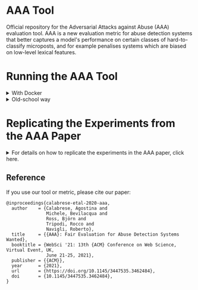 # AAA Tool

Official repository for the Adversarial Attacks against Abuse (AAA) evaluation tool. AAA is a new evaluation metric for abuse detection systems that better captures a model's performance on certain classes of hard-to-classify microposts, and for example penalises systems which are biased on low-level lexical features.


# Running the AAA Tool

<details><summary>With Docker</summary>

## Setup
Within the _Adversifier_ directory run the following command:
```
docker build -t aaa .
```

## How to evaluate your model on a dataset
The AAA tool works in two steps:
1. Generating the AAA data files starting from your training and test sets
2. Reading your answer files and computing the AAA score and sub-scores.

### Generating the AAA Data Files
The AAA data files are generated starting from your training and test sets. Both files are expected to be tab-separeted files with format:
```
post_text	label
```
Labels are assumed to be binary, with 1 corresponding to the abusive class, and 0 to the non-abusive class.

To generate the AAA data files, run the following command:
```
docker run -v $AAA_FILE_DIR:/aaa/input aaa python3 gen.py --dataset_name $DATASET_NAME --train $TRAINING_SET --test $TEST_SET
```
where ```$AAA_FILE_DIR``` is the directory containing your dataset, ```$TRAINING_SET``` and ```$TEST_SET``` are the name of the training and test data files, and ```$DATASET_NAME``` is a string identifier for the dataset.

The tool will create the ```${AAA_FILE_DIR}/aaa_files``` directory containing the following tab-separeted files:
```
corr_a_to_a.tsv
corr_n_to_n.tsv
f1_o.tsv
flip_n_to_a.tsv
hashtag_check.tsv
quoting_a_to_n.tsv
```
All files have the following format:
```
post_text	label
```

### Evaluating the Answer Files
In order to evaluate your model with the AAA tool, create a ```ANSWER_FILE_DIR``` directory containing the following tab-separeted files:
```
corr_a_to_a.tsv
corr_n_to_n.tsv
f1_o.tsv
flip_n_to_a.tsv
hashtag_check.tsv
quoting_a_to_n.tsv
```
All files are expected to follow the following format:
```
post_text	label	your_model_prediction
```

To evaluate the answer files, run the following command:
```
docker run -v $ANSWER_FILE_DIR:/aaa/output/answer_files aaa python3 eval.py --dataset_name $DATASET_NAME
```
where ```$ANSWER_FILE_DIR``` is the path to the directory containing your answer files, while ```$DATASET_NAME``` is a string identifier for the dataset.

</details>

<details><summary>Old-school way</summary>

## Setup
Within the _Adversifier_ directory run the following command:
```
./setup.sh
```
All the files' paths (e.g., data files) are specified within the _info/info.py_ file. Customise this file to meet your needs.

## How to evaluate your model on a dataset
To run the AAA tool on your model with a generic dataset, you can choose among two different strategies:
* [two-step pipeline](#two-step-pipeline "Goto two-step-pipeline"): first query the tool to generate the AAA files starting from your data files, and then make a new query to evaluate your answer files.
* [one-step pipeline](#one-step-pipeline "Goto one-step-pipeline"): one single query to generate the new instances and evaluate your model. Besides your training and test sets, it requires you to provide your model's predictor.


### Two-Step Pipeline
You'll need to provide:
* the training and test sets, as tab-separated files in the format:
```
post_text	label
```
Labels are assumed to be binary, with 1 corresponding to the abusive class, and 0 to the non-abusive class.

To generate the AAA data files, create a directory named ```input``` within the _Adversifier_ directory, and copy there your training and test sets. Then run the following command:
```
python3 gen.py --dataset_name $DATASET_NAME --train $TRAINING_SET --test $TEST_SET
```
where ```$TRAINING_SET``` and ```$TEST_SET``` are the name of the training and test data files, and ```$DATASET_NAME``` is a string identifier for the dataset.

The tool will create the ```input/aaa_files``` directory containing the following tab-separeted files:
```
corr_a_to_a.tsv
corr_n_to_n.tsv
f1_o.tsv
flip_n_to_a.tsv
hashtag_check.tsv
quoting_a_to_n.tsv
```
All files have the following format:
```
post_text	label
```

In order to evaluate your model with the AAA tool, create a directory named ```output/answer_files``` containing the following tab-separeted files:
```
corr_a_to_a.tsv
corr_n_to_n.tsv
f1_o.tsv
flip_n_to_a.tsv
hashtag_check.tsv
quoting_a_to_n.tsv
```
All files are expected to follow the following format:
```
post_text	label	your_model_prediction
```

To evaluate the answer files, run the following command:
```
python3 eval.py --dataset_name $DATASET_NAME
```
where ```$DATASET_NAME``` is a string identifier for the dataset.


### One-Step Pipeline
You'll need to provide:
* the training and test sets, in the format specified [here](#data-format "Goto data-format").
* your model's predictor: a function that takes as input a list of arguments, the 1<sup>st</sup> one being a list of *NON-pre-processed* posts, and returns a list of binary predictions.

Here is an example:
```
from AAAdversifier import AAAdversifier


adversifier = AAAdversifier()
train_data, test_data = load_your_data()
adversifier.aaa('your_model_name', your_model.predictor, train_data, test_data)
```
Check _main.py_ for usage examples.


#### Data Format
For the AAA tool to run, you'll need to provide both a training and test set. Both sets should be in the form:
```
data_split = [list of posts, list of labels, list of any extra information your model might use]
```
Therefore,  the i<sup>th</sup> element of each list will contain information regarding the i<sup>th</sup> instance in the split.
Labels are assumed to be binary, with 1 corresponding to the abusive class, and 0 to the non-abusive class.

</details>

# Replicating the Experiments from the AAA Paper

<details><summary>For details on how to replicate the experiments in the AAA paper, click here.</summary>
<p>

## Setup
Within the _Adversifier_ directory run the following command:
```
./setup.sh
```
If willing to replicate our results with the BERT<sub>MOZ</sub> or BERT<sub>KEN</sub> models, you'll need to install the [transformers](https://huggingface.co/transformers/) library:
```
pip3 install transformers
```
All the files' paths (e.g., data files, models' checkpoints) are specified within the _info/info.py_ file. Customise this file to meet your needs.


## Computing the AAA score for the supported models
To replicate the experiments reported in the AAA paper, download the data files and models' checkpoints as described below, and run the following command:
```
python3 main.py
```

## Datasets
For the AAA tool to run, you'll need to provide both a training and test set. Both sets should be in the form:
```
data_split = [list of posts, list of labels, list of any extra information your model might use]
```
Therefore,  the i<sup>th</sup> element of each list will contain information regarding the i<sup>th</sup> instance in the split.
Labels are assumed to be binary, with 1 corresponding to the abusive class, and 0 to the non-abusive class.

### Waseem et al., 2018 ###
To run the AAA tool on the [Waseem et al., 2018](https://link.springer.com/chapter/10.1007/978-3-319-78583-7_3)'s dataset, download the tweets through the Twitter API and put them in _DATA/waseem_data.tsv_. The tab-separated file should have the following header (and format):
```
tweet_id	tweet_text	label
```
You can then call the _utils.get_waseem_data_ function, that returns a dictionary with keys {'train', 'test'} and the corresponding data_split as argument.<br/>
Splits are created using stratified sampling to split 0.8, 0.1, and 0.1 portions of tweets from each class into training, validation and test sets. The corresponding ids can be found in the _waseem_train_ids.csv_, _waseem_val_ids.csv_ and _waseem_test_ids.csv_ files within the _DATA_ directory.<br/>
Note that the _utils.get_waseem_data_ function maps the "sexism", "racism" and "both" labels into the abusive class, and the "neither" label into the non abusive class.

### Davidson et al., 2017 ###
To run the AAA tool on the [Davidson et al., 2017](https://ojs.aaai.org/index.php/ICWSM/article/view/14955)'s dataset, download the [_davidson_data.csv_](https://raw.githubusercontent.com/t-davidson/hate-speech-and-offensive-language/master/data/labeled_data.csv) file and add it to the _DATA_ directory. You can then call the _utils.get_davidson_data_ function, that returns a dictionary with keys {'train', 'test'} and the corresponding data_split as argument.<br/>
Splits are created using stratified sampling to split 0.8, 0.1, and 0.1 portions of tweets from each class into training, validation and test sets. The corresponding ids can be found in the _davidson_train_ids.csv_, _davidson_val_ids.csv_ and _davidson_test_ids.csv_ files within the _DATA_ directory.<br/>
Note that the _utils.get_davidson_data_ function maps the "hate speech" and "offensive" labels into the abusive class, and the "neither" label into the non abusive class.

## Supported Models
We provide code and checkpoints for the SVM, BERT<sub>MOZ</sub> and BERT<sub>KEN</sub> models trained on the Waseem et al., 2018 and Davidson et al., 2017 datasets.

### Waseem et al., 2018 ###
To replicate our experiments on the Waseem et al., 2018's dataset you'll need to download the following checkpoints. **You can download all the checkpoints from [here](https://drive.google.com/file/d/1N6J67yGOVKZTphVPteWGIS_vDqDQq_g_/view?usp=sharing)** (3.01 GB), or run the following command:
```
from utils import download_checkpoints
download_checkpoints('waseem-18')
```
Alternatively, you can download the checkpoints of interest from the following list. Add all the files to the _models_ directory, or modify the _info/info.py_ file accordingly.

#### SVM ####
The weights of our SVM model can be downloaded at:
* [sexism_model.pkl](https://drive.google.com/file/d/19uVCQm0o5IHOI3jlJ8EM8Bw1dAI1Fy91/view?usp=sharing)
* [sexism_vectorizer.pkl](https://drive.google.com/file/d/1LV5_KL-neQkm3sKGwjd3pIzPLk_yiP8h/view?usp=sharing)
* [racism_model.pkl](https://drive.google.com/file/d/1vRqbuqXSUnqRK2ruL1a2WIDGVlcJh5QI/view?usp=sharing)
* [racism_vectorizer.pkl](https://drive.google.com/file/d/1FS9vyHtjOUbSeXROt33RchDL13ZQsAeE/view?usp=sharing)

#### BERT<sub>MOZ</sub> ####
The weights of our re-implementation of BERT<sub>MOZ</sub> [(Mozafari et al., 2019)](https://arxiv.org/pdf/1910.12574.pdf) can be downloaded at:
* [mozafari_waseem.pt](https://drive.google.com/file/d/1LyJAy74RzqGe2Hg-INZOjlXhEnDsTGWP/view?usp=sharing)
* [mozafari_waseem_nh.pt](https://drive.google.com/file/d/1-tbY0IOzjvbcu2utZ4RF1biAiUpXiHpU/view?usp=sharing) (variant of the BERT<sub>MOZ</sub> model that fully discards hashtag content)

#### BERT<sub>KEN</sub> ####
The weights of BERT<sub>KEN</sub> [(Kennedy et al., 2020)](https://arxiv.org/pdf/2005.02439.pdf) can be downloaded at:
* [sexism.bin](https://drive.google.com/file/d/1F0N0FZSBSkdm4EEGnH8mbB0m6FBDg4fj/view?usp=sharing)
* [racism.bin](https://drive.google.com/file/d/1TbWGI0142DpN4shmLctOlDlK0fY42-tU/view?usp=sharing)

### Davidson et al., 2017 ###
To replicate our experiments on the Davidson et al., 2017's dataset you'll need to download the following checkpoints. **You can download all the checkpoints from [here](https://drive.google.com/file/d/1O6q67BLD-q531odcu1grH2ioCY7OjDV1/view?usp=sharing)** (1.91 GB), or run the following command:
```
from utils import download_checkpoints
download_checkpoints('davidson-17')
```
Alternatively, you can download the checkpoints of interest from the following list. Add all the files to the _models_ directory, or modify the _info/info.py_ file accordingly.

#### SVM ####
The weights of our SVM model can be downloaded at:
* [hate_speech_model.pkl](https://drive.google.com/file/d/1MPpb-6TouSlkRJ0GkeYIwkG2R-UONZze/view?usp=sharing)
* [hate_speech_vectorizer.pkl](https://drive.google.com/file/d/1g9clFa9fENLjumFrTE7IMT849n5NmKjR/view?usp=sharing)
* [offensive_model.pkl](https://drive.google.com/file/d/15QvP5EGffUAwtkwSwfjJRrunnpwqdmNc/view?usp=sharing)
* [offensive_vectorizer.pkl](https://drive.google.com/file/d/1lqsNOTT7ZwIEgPClcrWeFN4j5WMeHbrr/view?usp=sharing)

#### BERT<sub>MOZ</sub> ####
The weights of our re-implementation of BERT<sub>MOZ</sub> (Mozafari et al., 2019) can be downloaded at:
* [mozafari_davidson.pt](https://drive.google.com/file/d/1FFspZaUiznGKpqBtaOTseqSF-ple5KOs/view?usp=sharing)

#### BERT<sub>KEN</sub> ####
The weights of BERT<sub>KEN</sub> (Kennedy et al., 2020) can be downloaded at:
* [hate_speech.bin](https://drive.google.com/file/d/17_AInLbhhx9M7I1ldFcrGOGxoNeXDAXa/view?usp=sharing)
* [offensive.bin](https://drive.google.com/file/d/1JsamtJ8Xa27tG4yG_o6ufLSwTCKDcmTu/view?usp=sharing)

</p>
</details>

## Reference
If you use our tool or metric, please cite our paper:
```
@inproceedings{calabrese-etal-2020-aaa,
  author    = {Calabrese, Agostina and
               Michele, Bevilacqua and
               Ross, Björn and
               Tripodi, Rocco and
               Navigli, Roberto},
  title     = {{AAA}: Fair Evaluation for Abuse Detection Systems Wanted},
  booktitle = {WebSci '21: 13th {ACM} Conference on Web Science, Virtual Event, UK,
               June 21-25, 2021},
  publisher = {{ACM}},
  year      = {2021},
  url       = {https://doi.org/10.1145/3447535.3462484},
  doi       = {10.1145/3447535.3462484},
}
```
